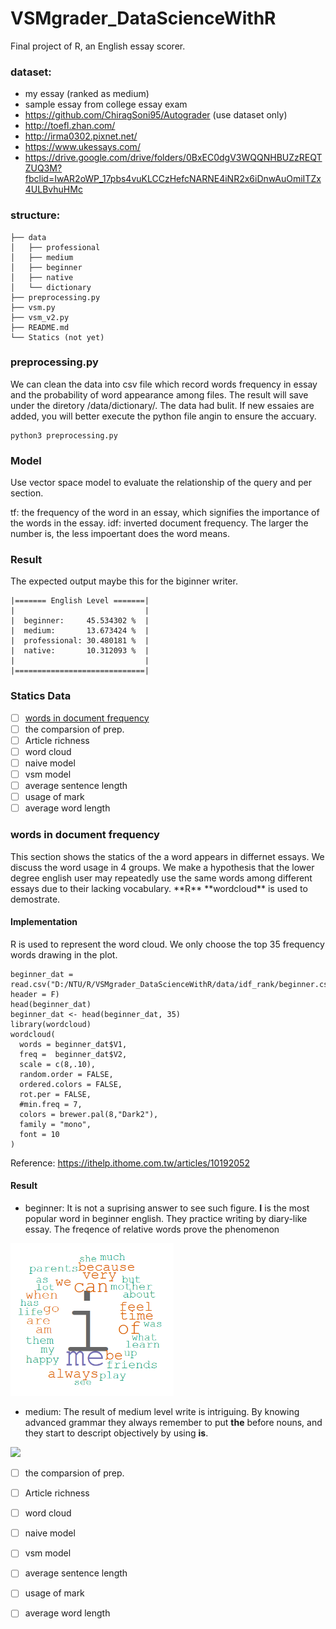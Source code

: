 # VSMgrader_DataScienceWithR
Final project of R, an English essay scorer.

### dataset:
- my essay (ranked as medium)
- sample essay from college essay exam
- https://github.com/ChiragSoni95/Autograder (use dataset only)
- http://toefl.zhan.com/
- http://irma0302.pixnet.net/
- https://www.ukessays.com/
- https://drive.google.com/drive/folders/0BxEC0dgV3WQQNHBUZzREQTZUQ3M?fbclid=IwAR2oWP_17pbs4vuKLCCzHefcNARNE4iNR2x6iDnwAuOmiITZx4ULBvhuHMc

### structure:
```
├── data
│   ├── professional
│   ├── medium
│   ├── beginner
│   ├── native 
│   └── dictionary  
├── preprocessing.py
├── vsm.py
├── vsm_v2.py
├── README.md
└── Statics (not yet)
```

### preprocessing.py
We can clean the data into csv file which record words frequency in essay and the probability of word appearance among files.
The result will save under the diretory /data/dictionary/.
The data had bulit. If new essaies are added, you will better execute the python file angin to ensure the accuary.
```
python3 preprocessing.py
```

### Model
Use vector space model to evaluate the relationship of the query and per section.

tf: the frequency of the word in an essay, which signifies the importance of the words in the essay.
idf: inverted document frequency. The larger the number is, the less impoertant does the word means.
 
### Result
The expected output maybe this for the biginner writer.
```
|======= English Level =======|
|                             |
|  beginner:     45.534302 %  |
|  medium:       13.673424 %  |
|  professional: 30.480181 %  |
|  native:       10.312093 %  |
|                             |
|=============================|

```

### Statics Data
- [ ] [words in document frequency](#df)
- [ ] the comparsion of prep.
- [ ] Article richness
- [ ] word cloud
- [ ] naive model
- [ ] vsm model
- [ ] average sentence length
- [ ] usage of mark
- [ ] average word length

<h3 id="df"> words in document frequency </h3>
This section shows the statics of the a word appears in differnet essays. We discuss the word usage in 4 groups. We make a hypothesis that the lower degree english user may repeatedly use the same words among different essays due to their lacking vocabulary. **R** **wordcloud** is used to demostrate. 

#### Implementation

R is used to represent the word cloud. We only choose the top 35 frequency words drawing in the plot.

```r=
beginner_dat = read.csv("D:/NTU/R/VSMgrader_DataScienceWithR/data/idf_rank/beginner.csv", header = F)
head(beginner_dat)
beginner_dat <- head(beginner_dat, 35)
library(wordcloud)
wordcloud(
  words = beginner_dat$V1, 
  freq =  beginner_dat$V2, 
  scale = c(8,.10), 
  random.order = FALSE,
  ordered.colors = FALSE,
  rot.per = FALSE,
  #min.freq = 7,
  colors = brewer.pal(8,"Dark2"),
  family = "mono", 
  font = 10
)
```
Reference: https://ithelp.ithome.com.tw/articles/10192052

#### Result

- beginner: 
It is not a suprising answer to see such figure. **I** is the most popular word in beginner english. They practice writing by diary-like essay. The freqence of relative words prove the phenomenon

![](img/df_beginner.png) 
 
- medium:
The result of medium level write is intriguing. By knowing advanced grammar they always remember to put **the** before nouns, and they start to descript objectively by using **is**.

![](img/medium.png)
 
- [ ] the comparsion of prep.
- [ ] Article richness
- [ ] word cloud
- [ ] naive model
- [ ] vsm model
- [ ] average sentence length
- [ ] usage of mark
- [ ] average word length

